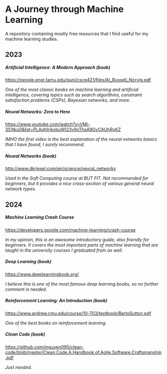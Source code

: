 # A Journey through Machine Learning

A repository containing mostly free resources that I find useful for my machine learning studies.

## 2023
##### Artificial Intelligence: A Modern Approach (book)
https://people.engr.tamu.edu/guni/csce421/files/AI_Russell_Norvig.pdf

*One of the most classic books on machine learning and artificial intelligence, covering topics such as search algorithms, constraint satisfaction problems (CSPs), Bayesian networks, and more.*

##### Neural Networks: Zero to Hero
https://www.youtube.com/watch?v=VMj-3S1tku0&list=PLAqhIrjkxbuWI23v9cThsA9GvCAUhRvKZ

*IMHO the first video is the best explanation of the neural networks basics that I have found, I surely recommend.*

##### Neural Networks (book)
http://www.dkriesel.com/en/science/neural_networks

*Used in the Soft Computing course at BUT FIT. Not recommended for beginners, but it provides a nice cross-section of various general neural network types.*

## 2024
##### Machine Learning Crash Course
https://developers.google.com/machine-learning/crash-course

*In my opinion, this is an awesome introductory guide, also friendly for beginners. It covers the most important parts of machine learning that are taught in the university courses I graduated from as well.*

##### Deep Learning (book)
https://www.deeplearningbook.org/

*I believe this is one of the most famous deep learning books, so no further comment is needed.*

##### Reinforcement Learning: An Introduction (book)
https://www.andrew.cmu.edu/course/10-703/textbook/BartoSutton.pdf

*One of the best books on reinforcement learning.*

##### Clean Code (book)
https://github.com/jnguyen095/clean-code/blob/master/Clean.Code.A.Handbook.of.Agile.Software.Craftsmanship.pdf

*Just needed.*
